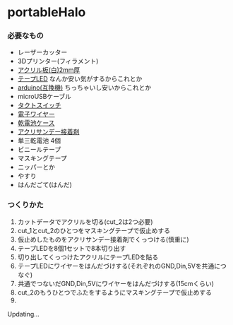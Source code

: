 # portableHalo

### 必要なもの
- レーザーカッター
- 3Dプリンター(フィラメント)
- [アクリル板(白)2mm厚](https://www.hazaiya.co.jp/category/akuriru_3.html)
- [テープLED](http://amzn.asia/d/enwciwZ)
なんか安い気がするからこれとか
- [arduino(互換機)](http://amzn.asia/d/03yo8XP)
ちっちゃいし安いからこれとか
- microUSBケーブル
- [タクトスイッチ](http://akizukidenshi.com/catalog/g/gP-02561/)
- [電子ワイヤー](http://akizukidenshi.com/catalog/g/gP-06756/)
- [乾電池ケース](http://akizukidenshi.com/catalog/g/gP-10207/)
- [アクリサンデー接着剤](http://amzn.asia/d/3OnWLN0)
- 単三乾電池 4個
- ビニールテープ
- マスキングテープ
- ニッパーとか
- やすり
- はんだごて(はんだ)

### つくりかた
1. カットデータでアクリルを切る(cut_2は2つ必要)
2. cut_1とcut_2のひとつをマスキングテープで仮止めする	
3. 仮止めしたものをアクリサンデー接着剤でくっつける(慎重に)				
4. テープLEDを8個1セットで8本切り出す
5. 切り出してくっつけたアクリルにテープLEDを貼る
6. テープLEDにワイヤーをはんだづけする(それぞれのGND,Din,5Vを共通につなぐ)
7. 共通でつないだGND,Din,5Vにワイヤーをはんだづけする(15cmくらい)
8. cut_2のもうひとつでふたをするようにマスキングテープで仮止めする
9. 

Updating...